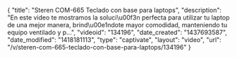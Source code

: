 {
    "title": "Steren COM-665 Teclado con base para laptops",
    "description": "En este video te mostramos la soluci\u00f3n perfecta para utilizar tu laptop de una mejor manera, brind\u00e1ndote mayor comodidad, manteniendo tu equipo ventilado y p...",
    "videoid": "134196",
    "date_created": "1437693587",
    "date_modified": "1418181113",
    "type": "captivate",
    "layout": "video",
    "url": "\/v\/steren-com-665-teclado-con-base-para-laptops\/134196"
}